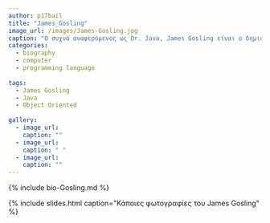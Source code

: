 ```yaml
---
author: p17bail
title: "James_Gosling"
image_url: /images/James-Gosling.jpg
caption: "O συχνά αναφερόμενος ως Dr. Java, James Gosling είναι ο δημιουργός της γλώσσας προγραμματισμού Java."
categories:
  - biography
  - computer
  - programming language
  
tags:
  - James Gosling
  - Java
  - Object Oriented
  
gallery:
  - image_url: 
    caption: ""
  - image_url: 
    caption: " "
  - image_url: 
    caption: ""
---
```


{% include bio-Gosling.md %}

{% include slides.html caption="Κάποιες φωτογραφίες του James Gosling" %}
